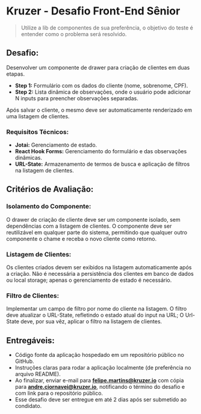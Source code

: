 # **Kruzer - Desafio Front-End Sênior**

> Utilize a lib de componentes de sua preferência, o objetivo do teste é entender como o problema será resolvido.

## **Desafio:**
Desenvolver um componente de drawer para criação de clientes em duas etapas.

- **Step 1:** Formulário com os dados do cliente (nome, sobrenome, CPF).
- **Step 2:** Lista dinâmica de observações, onde o usuário pode adicionar N inputs para preencher observações separadas.

Após salvar o cliente, o mesmo deve ser automaticamente renderizado em uma listagem de clientes.

### **Requisitos Técnicos:**
- **Jotai:** Gerenciamento de estado.
- **React Hook Forms:** Gerenciamento do formulário e das observações dinâmicas.
- **URL-State:** Armazenamento de termos de busca e aplicação de filtros na listagem de clientes.

## Critérios de Avaliação:

### **Isolamento do Componente:**
O drawer de criação de cliente deve ser um componente isolado, sem dependências com a listagem de clientes.
O componente deve ser reutilizável em qualquer parte do sistema, permitindo que qualquer outro componente o chame e receba o novo cliente como retorno.

### **Listagem de Clientes:**
Os clientes criados devem ser exibidos na listagem automaticamente após a criação.
Não é necessária a persistência dos clientes em banco de dados ou local storage; apenas o gerenciamento de estado é necessário.

### **Filtro de Clientes:**
Implementar um campo de filtro por nome do cliente na listagem.
O filtro deve atualizar o URL-State, refletindo o estado atual do input na URL; O Url-State deve, por sua vêz, aplicar o filtro na listagem de clientes.

## **Entregáveis:**
- Código fonte da aplicação hospedado em um repositório público no GitHub.
- Instruções claras para rodar a aplicação localmente (de preferência no arquivo README).
- Ao finalizar, enviar e-mail para **felipe.martins@kruzer.io** com cópia para **andre.ciornavei@kruzer.io**, notificando o término do desafio e com link para o repositório público.
- Esse desafio deve ser entregue em até 2 dias após ser submetido ao condidato.
